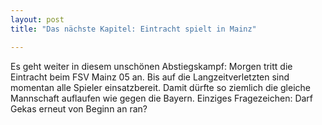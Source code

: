 ```yaml
---
layout: post
title: "Das nächste Kapitel: Eintracht spielt in Mainz"

---
```


Es geht weiter in diesem unschönen Abstiegskampf: Morgen tritt die Eintracht beim FSV Mainz 05 an. Bis auf die Langzeitverletzten sind momentan alle Spieler einsatzbereit. Damit dürfte so ziemlich die gleiche Mannschaft auflaufen wie gegen die Bayern. Einziges Fragezeichen: Darf Gekas erneut von Beginn an ran?


